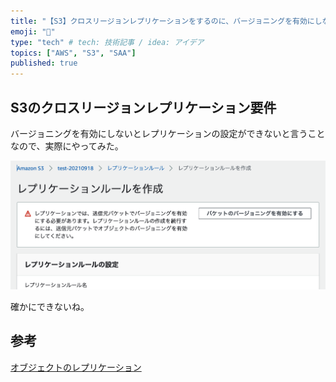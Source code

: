 ```yaml
---
title: "【S3】クロスリージョンレプリケーションをするのに、バージョニングを有効にしないとできないらしいので実際にやってみた"
emoji: "💨"
type: "tech" # tech: 技術記事 / idea: アイデア
topics: ["AWS", "S3", "SAA"]
published: true
---
```


## S3のクロスリージョンレプリケーション要件

バージョニングを有効にしないとレプリケーションの設定ができないと言うことなので、実際にやってみた。

![](/images/37adf2fbccb649/2021-09-23-10-27-23.png)

確かにできないね。



## 参考
[オブジェクトのレプリケーション](https://docs.aws.amazon.com/ja_jp/AmazonS3/latest/userguide/replication.html#crr-scenario)